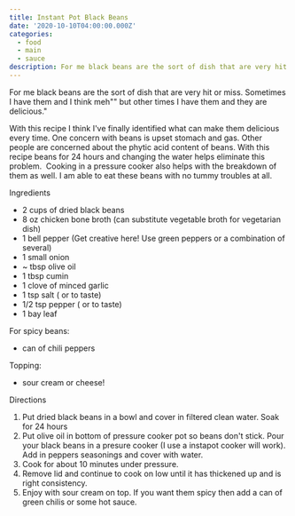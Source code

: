 ```yaml
---
title: Instant Pot Black Beans
date: '2020-10-10T04:00:00.000Z'
categories:
  - food
  - main
  - sauce
description: For me black beans are the sort of dish that are very hit or miss. Sometimes I
---
```

For me black beans are the sort of dish that are very hit or miss. Sometimes I
have them and I think meh"" but other times I have them and they are delicious."

With this recipe I think I've finally identified what can make them delicious
every time. One concern with beans is upset stomach and gas. Other people are
concerned about the phytic acid content of beans. With this recipe
beans for 24 hours and changing the water helps eliminate this problem.  Cooking
in a pressure cooker also helps with the breakdown of them as well. I am able to
eat these beans with no tummy troubles at all.

Ingredients

* 2 cups of dried black beans
* 8 oz chicken bone broth (can substitute vegetable broth for vegetarian dish)
* 1 bell pepper (Get creative here! Use green
  peppers or a combination of several)
* 1 small onion
* ~ tbsp olive oil
* 1 tbsp cumin
* 1 clove of minced garlic
* 1 tsp salt ( or to taste)
* 1/2 tsp pepper ( or to taste)
* 1 bay leaf

For spicy beans:

* can of chili peppers

Topping:

* sour cream or cheese!

Directions

1. Put dried black beans in a bowl and cover in filtered clean water. Soak for
   24 hours
2. Put olive oil in bottom of pressure cooker pot so beans don't stick. Pour
   your black beans in a presure cooker (I use a instapot
   cooker will work). Add in peppers
   seasonings and cover with water.
3. Cook for about 10 minutes under pressure.
4. Remove lid and continue to cook on low until it has thickened up and is
   right consistency.
5. Enjoy with sour cream on top. If you want them spicy then add a can of green
   chilis or some hot sauce.
